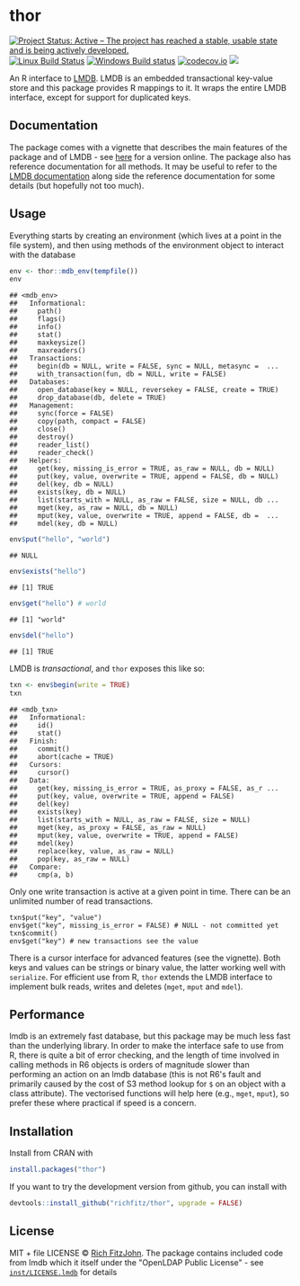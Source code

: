 # thor

[![Project Status: Active – The project has reached a stable, usable state and is being actively developed.](http://www.repostatus.org/badges/latest/active.svg)](https://www.repostatus.org/)
[![Linux Build Status](https://travis-ci.org/richfitz/thor.svg?branch=master)](https://travis-ci.org/richfitz/thor)
[![Windows Build status](https://ci.appveyor.com/api/projects/status/github/richfitz/thor?svg=true)](https://ci.appveyor.com/project/richfitz/thor)
[![codecov.io](https://codecov.io/github/richfitz/thor/coverage.svg?branch=master)](https://codecov.io/github/richfitz/thor?branch=master)
[![](http://www.r-pkg.org/badges/version/thor)](https://cran.r-project.org/package=thor)



An R interface to [LMDB](https://github.com/LMDB/lmdb).  LMDB is an embedded transactional key-value store and this package provides R mappings to it.  It wraps the entire LMDB interface, except for support for duplicated keys.

## Documentation

The package comes with a vignette that describes the main features of the package and of LMDB - see [here](https://richfitz.github.io/thor/articles/thor.html) for a version online.  The package also has reference documentation for all methods.  It may be useful to refer to the [LMDB documentation](http://lmdb.tech/doc) along side the reference documentation for some details (but hopefully not too much).

## Usage

Everything starts by creating an environment (which lives at a point in the file system), and then using methods of the environment object to interact with the database


```r
env <- thor::mdb_env(tempfile())
env
```

```
## <mdb_env>
##   Informational:
##     path()
##     flags()
##     info()
##     stat()
##     maxkeysize()
##     maxreaders()
##   Transactions:
##     begin(db = NULL, write = FALSE, sync = NULL, metasync =  ...
##     with_transaction(fun, db = NULL, write = FALSE)
##   Databases:
##     open_database(key = NULL, reversekey = FALSE, create = TRUE)
##     drop_database(db, delete = TRUE)
##   Management:
##     sync(force = FALSE)
##     copy(path, compact = FALSE)
##     close()
##     destroy()
##     reader_list()
##     reader_check()
##   Helpers:
##     get(key, missing_is_error = TRUE, as_raw = NULL, db = NULL)
##     put(key, value, overwrite = TRUE, append = FALSE, db = NULL)
##     del(key, db = NULL)
##     exists(key, db = NULL)
##     list(starts_with = NULL, as_raw = FALSE, size = NULL, db ...
##     mget(key, as_raw = NULL, db = NULL)
##     mput(key, value, overwrite = TRUE, append = FALSE, db =  ...
##     mdel(key, db = NULL)
```



```r
env$put("hello", "world")
```

```
## NULL
```

```r
env$exists("hello")
```

```
## [1] TRUE
```

```r
env$get("hello") # world
```

```
## [1] "world"
```

```r
env$del("hello")
```

```
## [1] TRUE
```

LMDB is _transactional_, and `thor` exposes this like so:


```r
txn <- env$begin(write = TRUE)
txn
```

```
## <mdb_txn>
##   Informational:
##     id()
##     stat()
##   Finish:
##     commit()
##     abort(cache = TRUE)
##   Cursors:
##     cursor()
##   Data:
##     get(key, missing_is_error = TRUE, as_proxy = FALSE, as_r ...
##     put(key, value, overwrite = TRUE, append = FALSE)
##     del(key)
##     exists(key)
##     list(starts_with = NULL, as_raw = FALSE, size = NULL)
##     mget(key, as_proxy = FALSE, as_raw = NULL)
##     mput(key, value, overwrite = TRUE, append = FALSE)
##     mdel(key)
##     replace(key, value, as_raw = NULL)
##     pop(key, as_raw = NULL)
##   Compare:
##     cmp(a, b)
```

Only one write transaction is active at a given point in time.  There can be an unlimited number of read transactions.

```
txn$put("key", "value")
env$get("key", missing_is_error = FALSE) # NULL - not committed yet
txn$commit()
env$get("key") # new transactions see the value
```

There is a cursor interface for advanced features (see the vignette).  Both keys and values can be strings or binary value, the latter working well with `serialize`.  For efficient use from R, `thor` extends the LMDB interface to implement bulk reads, writes and deletes (`mget`, `mput` and `mdel`).

## Performance

lmdb is an extremely fast database, but this package may be much less fast than the underlying library.  In order to make the interface safe to use from R, there is quite a bit of error checking, and the length of time involved in calling methods in R6 objects is orders of magnitude slower than performing an action on an lmdb database (this is not R6's fault and primarily caused by the cost of S3 method lookup for `$` on an object with a class attribute).  The vectorised functions will help here (e.g., `mget`, `mput`), so prefer these where practical if speed is a concern.

## Installation

Install from CRAN with

```r
install.packages("thor")
```

If you want to try the development version from github, you can install with

```r
devtools::install_github("richfitz/thor", upgrade = FALSE)
```

## License

MIT + file LICENSE © [Rich FitzJohn](https://github.com/richfitz).  The package contains included code from lmdb which it itself under the "OpenLDAP Public License" - see [`inst/LICENSE.lmdb`](inst/LICENSE.lmdb) for details
